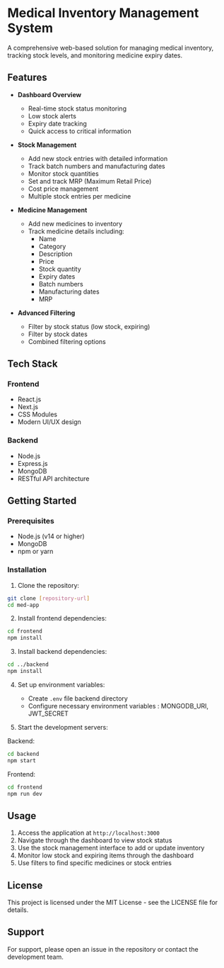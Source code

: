 # Medical Inventory Management System

A comprehensive web-based solution for managing medical inventory, tracking stock levels, and monitoring medicine expiry dates.

## Features

- **Dashboard Overview**

  - Real-time stock status monitoring
  - Low stock alerts
  - Expiry date tracking
  - Quick access to critical information

- **Stock Management**

  - Add new stock entries with detailed information
  - Track batch numbers and manufacturing dates
  - Monitor stock quantities
  - Set and track MRP (Maximum Retail Price)
  - Cost price management
  - Multiple stock entries per medicine

- **Medicine Management**

  - Add new medicines to inventory
  - Track medicine details including:
    - Name
    - Category
    - Description
    - Price
    - Stock quantity
    - Expiry dates
    - Batch numbers
    - Manufacturing dates
    - MRP

- **Advanced Filtering**
  - Filter by stock status (low stock, expiring)
  - Filter by stock dates
  - Combined filtering options

## Tech Stack

### Frontend

- React.js
- Next.js
- CSS Modules
- Modern UI/UX design

### Backend

- Node.js
- Express.js
- MongoDB
- RESTful API architecture

## Getting Started

### Prerequisites

- Node.js (v14 or higher)
- MongoDB
- npm or yarn

### Installation

1. Clone the repository:

```bash
git clone [repository-url]
cd med-app
```

2. Install frontend dependencies:

```bash
cd frontend
npm install
```

3. Install backend dependencies:

```bash
cd ../backend
npm install
```

4. Set up environment variables:

   - Create `.env` file backend directory
   - Configure necessary environment variables : MONGODB_URI, JWT_SECRET

5. Start the development servers:

Backend:

```bash
cd backend
npm start
```

Frontend:

```bash
cd frontend
npm run dev
```

## Usage

1. Access the application at `http://localhost:3000`
2. Navigate through the dashboard to view stock status
3. Use the stock management interface to add or update inventory
4. Monitor low stock and expiring items through the dashboard
5. Use filters to find specific medicines or stock entries

## License

This project is licensed under the MIT License - see the LICENSE file for details.

## Support

For support, please open an issue in the repository or contact the development team.
